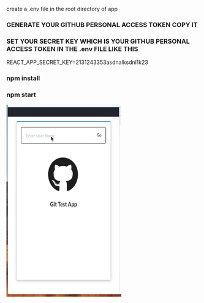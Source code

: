 create a .env file in the root directory of app

### GENERATE YOUR GITHUB PERSONAL ACCESS TOKEN COPY IT ### 

### SET YOUR SECRET KEY WHICH IS YOUR GITHUB PERSONAL ACCESS TOKEN IN THE .env FILE  LIKE THIS ###
REACT_APP_SECRET_KEY=2131243353asdnalksdnl1k23 

### npm install ###

### npm start ###

<img src="./ezgif.com-video-to-gif.gif" alt="App Video" height="500" width="300">


